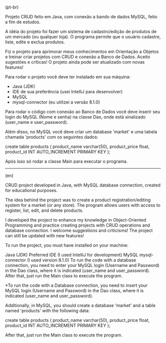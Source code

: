 (pt-br)

Projeto CRUD feito em Java, com conexão a bando de dados MySQL, feito a fim de estudos.

A idéia do projeto foi fazer um sistema de cadastro/edição de produtos de um mercado (ou qualquer loja).
O programa permite que o usuário cadastre, liste, edite e exclua produtos.

Fiz o projeto para aprimorar meus conhecimentos em Orientação a Objetos e treinar criar projetos com CRUD e conexão a Banco de Dados.
Aceito sugestões e críticas!
O projeto ainda pode ser atualizado com novas features!

Para rodar o projeto você deve ter instalado em sua máquina:

- Java (JDK)
- IDE de sua preferência (usei IntelliJ para desenvolver)
- MySQL
- mysql-connector (eu utilizei a versão 8.1.0)

Para rodar o código com conexão ao Banco de Dados você deve inserir seu login do MySQL (Nome e senha) na classe Dao, onde está sinalizado (user_name e user_password).

Além disso, no MySQL você deve criar um database 'market' e uma tabela chamada 'products' com os seguintes dados:

create table products (
product_name varchar(50),
product_price float,
product_id INT AUTO_INCREMENT PRIMARY KEY
);

Após isso só rodar a classe Main para executar o programa.



***
(en)

CRUD project developed in Java, with MySQL database connection, created for educational purposes.

The idea behind the project was to create a product registration/editing system for a market (or any store). The program allows users with access to register, list, edit, and delete products.

I developed the project to enhance my knowledge in Object-Oriented Programming and practice creating projects with CRUD operations and database connection. I welcome suggestions and criticisms! The project can still be updated with new features!

To run the project, you must have installed on your machine:

Java (JDK)
Preferred IDE (I used IntelliJ for development)
MySQL
mysql-connector (I used version 8.1.0)
To run the code with a database connection, you need to enter your MySQL login (Username and Password) in the Dao class, where it is indicated (user_name and user_password). After that, just run the Main class to execute the program.

*To run the code with a Database connection, you need to insert your MySQL login (Username and Password) in the Dao class, where it is indicated (user_name and user_password).

Additionally, in MySQL, you should create a database 'market' and a table named 'products' with the following data:

create table products (
product_name varchar(50),
product_price float,
product_id INT AUTO_INCREMENT PRIMARY KEY
);

After that, just run the Main class to execute the program.




